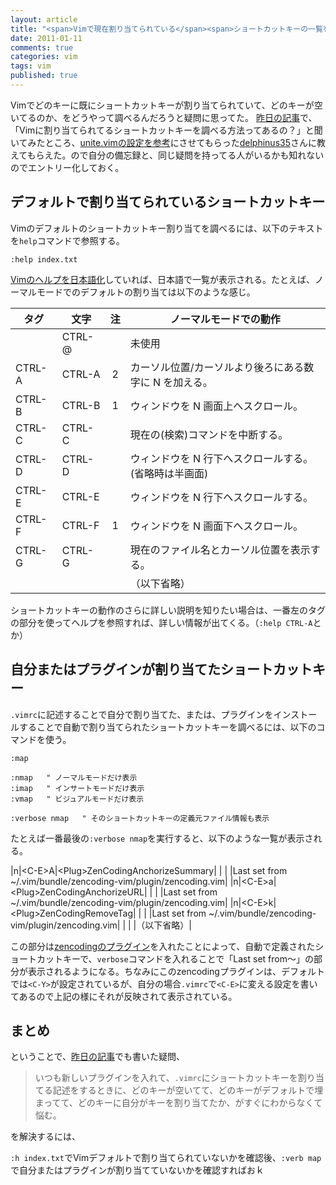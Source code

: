 ```yaml
---
layout: article
title: "<span>Vimで現在割り当てられている</span><span>ショートカットキーの一覧を見る</span>"
date: 2011-01-11
comments: true
categories: vim
tags: vim
published: true
---
```


Vimでどのキーに既にショートカットキーが割り当てられていて、どのキーが空いてるのか、をどうやって調べるんだろうと疑問に思ってた。
[昨日の記事](/2011/01/10/vim-unite-plugin)で、「Vimに割り当てられてるショートカットキーを調べる方法ってあるの？」と聞いてみたところ、[unite.vimの設定を参考](http://blog.remora.cx/2010/12/vim-ref-with-unite.html)にさせてもらった[delphinus35](http://blog.remora.cx/)さんに教えてもらえた。ので自分の備忘録と、同じ疑問を持ってる人がいるかも知れないのでエントリー化しておく。

<!-- READMORE -->


## デフォルトで割り当てられているショートカットキー

Vimのデフォルトのショートカットキー割り当てを調べるには、以下のテキストを`help`コマンドで参照する。

~~~ vim
:help index.txt
~~~

[Vimのヘルプを日本語化](/2011/01/07/vim-help-japanese)していれば、日本語で一覧が表示される。たとえば、ノーマルモードでのデフォルトの割り当ては以下のような感じ。

|タグ|文字|注|ノーマルモードでの動作|
|-|-|:-:|-|
| |CTRL-@| |未使用|
|CTRL-A|CTRL-A|2|カーソル位置/カーソルより後ろにある数字に N を加える。|
|CTRL-B|CTRL-B|1|ウィンドウを N 画面上へスクロール。|
|CTRL-C|CTRL-C| |現在の(検索)コマンドを中断する。|
|CTRL-D|CTRL-D| |ウィンドウを N 行下へスクロールする。(省略時は半画面)|
|CTRL-E|CTRL-E| |ウィンドウを N 行下へスクロールする。|
|CTRL-F|CTRL-F|1|ウィンドウを N 画面下へスクロール。|
|CTRL-G|CTRL-G| |現在のファイル名とカーソル位置を表示する。|
| | | |（以下省略）|

ショートカットキーの動作のさらに詳しい説明を知りたい場合は、一番左のタグの部分を使ってヘルプを参照すれば、詳しい情報が出てくる。（`:help CTRL-A`とか）


## 自分またはプラグインが割り当てたショートカットキー

`.vimrc`に記述することで自分で割り当てた、または、プラグインをインストールすることで自動で割り当てられたショートカットキーを調べるには、以下のコマンドを使う。

~~~ vim
:map
~~~

~~~ vim
:nmap   " ノーマルモードだけ表示
:imap   " インサートモードだけ表示
:vmap   " ビジュアルモードだけ表示
~~~

~~~ vim
:verbose nmap   " そのショートカットキーの定義元ファイル情報も表示
~~~

たとえば一番最後の`:verbose nmap`を実行すると、以下のような一覧が表示される。

|n|\<C-E\>A|\<Plug\>ZenCodingAnchorizeSummary|
| | |Last set from ~/.vim/bundle/zencoding-vim/plugin/zencoding.vim|
|n|\<C-E\>a|\<Plug\>ZenCodingAnchorizeURL|
| | |Last set from ~/.vim/bundle/zencoding-vim/plugin/zencoding.vim|
|n|\<C-E\>k|\<Plug\>ZenCodingRemoveTag|
| | |Last set from ~/.vim/bundle/zencoding-vim/plugin/zencoding.vim|
| | |（以下省略）|

この部分は[zencodingのプラグイン](http://www.vim.org/scripts/script.php?script_id=2981)を入れたことによって、自動で定義されたショートカットキーで、`verbose`コマンドを入れることで「Last set from～」の部分が表示されるようになる。ちなみにこのzencodingプラグインは、デフォルトでは`<C-Y>`が設定されているが、自分の場合`.vimrc`で`<C-E>`に変える設定を書いてあるので上記の様にそれが反映されて表示されている。


## まとめ

ということで、[昨日の記事](/2011/01/10/vim-unite-plugin)でも書いた疑問、

> いつも新しいプラグインを入れて、`.vimrc`にショートカットキーを割り当てる記述をするときに、どのキーが空いてて、どのキーがデフォルトで埋まってて、どのキーに自分がキーを割り当てたか、がすぐにわからなくて悩む。

を解決するには、

`:h index.txt`でVimデフォルトで割り当てられていないかを確認後、`:verb map`で自分またはプラグインが割り当てていないかを確認すればおｋ
